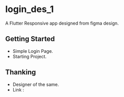 # login_des_1

A Flutter Responsive app designed from figma design.

## Getting Started

- Simple Login Page.
- Starting Project.

## Thanking

- Designer of the same.
- Link : 